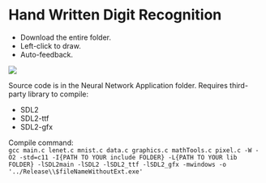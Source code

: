 # Hand Written Digit Recognition

- Download the entire folder.
- Left-click to draw.
- Auto-feedback.

![](https://image.alkaid.cloud/Github/Neural-Network/demo.gif)

Source code is in the Neural Network Application folder. Requires third-party library to compile:

- SDL2
- SDL2-ttf
- SDL2-gfx

Compile command:  
`gcc main.c lenet.c mnist.c data.c graphics.c mathTools.c pixel.c -W -O2 -std=c11 -I{PATH TO YOUR include FOLDER} -L{PATH TO YOUR lib FOLDER} -lSDL2main -lSDL2 -lSDL2_ttf -lSDL2_gfx -mwindows -o '../Release\\$fileNameWithoutExt.exe'`
